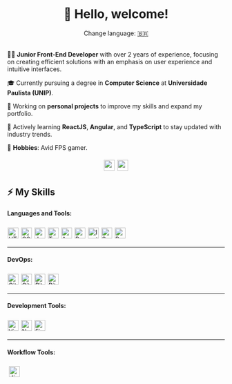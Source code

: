 <div align="center">
  <h1>👋 Hello, welcome!</h1>
</div>

<div align="center">Change language: <a href="https://github.com/Stefhany-Santos/Stefhany-Santos/blob/main/README.md" target="_blank">🇧🇷</a></div>

<br>

👩‍💻 **Junior Front-End Developer** with over 2 years of experience, focusing on creating efficient solutions with an emphasis on user experience and intuitive interfaces.

🎓 Currently pursuing a degree in **Computer Science** at **Universidade Paulista (UNIP)**.

🔭 Working on **personal projects** to improve my skills and expand my portfolio.

📖 Actively learning **ReactJS**, **Angular**, and **TypeScript** to stay updated with industry trends.

🎯 **Hobbies**: Avid FPS gamer.

<div align="center">
  <a href="https://www.linkedin.com/in/stefhany-santos/" target="_blank"><img height="25" src="https://img.shields.io/badge/linkedin-%230077B5.svg?style=for-the-badge&logo=linkedin&logoColor=white" target="_blank" style="margin:6px 1px;"></a> 
  <a href = "mailto:stefhany.contato@outlook.com"><img height="25" src="https://img.shields.io/badge/Gmail-D14836?style=for-the-badge&logo=gmail&logoColor=white" style="margin:6px 1px;"></a>
</div>

## ⚡ My Skills

#### Languages and Tools:

<p>
  <a><img height="25" src="https://img.shields.io/badge/HTML5-E34F26?style=for-the-badge&logo=html5&logoColor=white" alt="HTML5" style="margin:6px 1px;"></a>
  <a><img height="25" src="https://img.shields.io/badge/CSS3-1572B6?style=for-the-badge&logo=css3&logoColor=white" alt="CSS" style="margin:6px 1px;"></a>
  <a><img height="25" src="https://img.shields.io/badge/JavaScript-323330?style=for-the-badge&logo=javascript&logoColor=F7DF1E" alt="JavaScript" style="margin:6px 1px;"></a>
  <a><img height="25" src="https://img.shields.io/badge/TypeScript-007ACC?style=for-the-badge&logo=typescript&logoColor=white" alt="TypeScript" style="margin:6px 1px;"></a>
  <a><img height="25" src="https://img.shields.io/badge/Angular-DD0031?style=for-the-badge&logo=angular&logoColor=white" alt="Angular" style="margin:6px 1px;"></a>
  <a><img height="25" src="https://img.shields.io/badge/React-20232A?style=for-the-badge&logo=react&logoColor=61DAFB" alt="React" style="margin:6px 1px;"></a>
  <a><img height="25" src="https://img.shields.io/badge/Ionic-3880FF?style=for-the-badge&logo=ionic&logoColor=white" alt="Ionic" style="margin:6px 1px;"></a>
  <a><img height="25" src="https://img.shields.io/badge/Sass-CC6699?style=for-the-badge&logo=sass&logoColor=white" alt="Sass" style="margin:6px 1px;"></a>
  <a><img height="25" src="https://img.shields.io/badge/Postman-FF6C37?style=for-the-badge&logo=Postman&logoColor=white" alt="Postman" style="margin:6px 1px;"></a>
</p>

---

#### DevOps:

<p>
  <a><img height="25" src="https://img.shields.io/badge/GitHub-100000?style=for-the-badge&logo=github&logoColor=white" alt="GitHub" style="margin:6px 1px;"></a>
  <a><img height="25" src="https://img.shields.io/badge/GIT-E44C30?style=for-the-badge&logo=git&logoColor=white" alt="Git" style="margin:6px 1px;"></a>
  <a><img height="25" src="https://img.shields.io/badge/Bitbucket-0747a6?style=for-the-badge&logo=bitbucket&logoColor=white" alt="Bitbucket" style="margin:6px 1px;"></a>
  <a><img height="25" src="https://img.shields.io/badge/Azure_DevOps-0078D7?style=for-the-badge&logo=azure-devops&logoColor=white" alt="Bitbucket" style="margin:6px 1px;"></a>
</p>

---

#### Development Tools:

<p>
  <a><img height="25" src="https://img.shields.io/badge/Visual_Studio_Code-0078D4?style=for-the-badge&logo=visual%20studio%20code&logoColor=white" alt="Visual Studio Code" style="margin:6px 1px;"></a>
  <a><img height="25" src="https://img.shields.io/badge/Notion-000000?style=for-the-badge&logo=notion&logoColor=white" alt="Notion" style="margin:6px 1px;"></a>
  <a><img height="25" src="https://img.shields.io/badge/Figma-F24E1E?style=for-the-badge&logo=figma&logoColor=white" alt="Figma" style="margin:6px 1px;"></a>
</p>

---

#### Workflow Tools:

<p>
  <a><img height="25" src="https://img.shields.io/badge/Jira-0052CC?style=for-the-badge&logo=Jira&logoColor=white" alt="Jira" style="margin:6px 4px;"></a>
</p>


